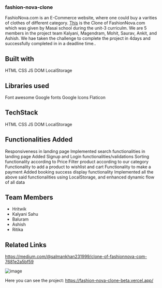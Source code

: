 ### fashion-nova-clone

FashioNova.com is an E-Commerce website, where one could buy a varities of clothes of different category. <a href=" https://fashion-nova-clone-beta.vercel.app" />This</a> is the Clone of FashionNova.com which was given by Masai school during the unit-3 curriculm. We are 5 members in the project team Kalyani, Magendram, Mohit, Saurav, Ankit, and Ashish. We hae taken the challenge to complete the project in 4days and successfully completed in in a deadline time..

## Built with
HTML
CSS
JS DOM
LocalStorage

## Libraries used
Font awesome
Google fonts
Google Icons
Flaticon

## TechStack
HTML
CSS
JS DOM
LocalStorage


## Functionalities Added
Responsiveness in landing page
Implemented search functionalities in landing page
Added Signup and Login functionalities/validations
Sorting functionality according to Price
Filter product according to our category
Functionality to add a product to wishlist and cart
Functionality to make a payment
Added booking success display functionality
Implemented all the above said functionalities using LocalStorage, and enhanced dynamic flow of all data

## Team Members
<ul>
  <li>Hritwik</li>
  <li>Kalyani Sahu</li>
  <li>Baluram</li>
  <li>Ashish</li>
  <li>Ritika</li>
</ul>

## Related Links
https://medium.com/@salmankhan231999/clone-of-fashionnova-com-7681e2a5bf59

![image](https://user-images.githubusercontent.com/95957405/158765164-336f5dba-ddf0-400c-83d7-b0eb8d24e92d.png)







Here you can see the project: https://fashion-nova-clone-beta.vercel.app/

